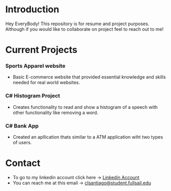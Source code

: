 # Introduction

Hey EveryBody! This repository is for resume and project purposes. Although if you would like
to collaborate on  project feel to reach out to me!

# Current Projects

### Sports Apparel website 
- Basic E-commerce website that provided essential knowledge and skills needed for real world websites.

### C# Histogram Project
- Creates functionality to read and show a histogram of a speech with other functionality like removing a word.

### C# Bank App
- Created an apllication thats similar to a ATM application wiht two types of users.

# Contact
- To go to my linkedin account click here -> [Linkedin Account](https://www.linkedin.com/in/carlos-santiago-b53967224/)
- You can reach me at this email -> clsantiago@student.fullsail.edu
